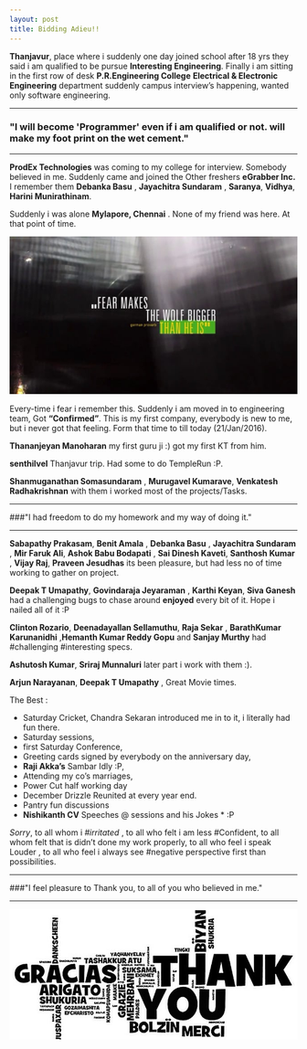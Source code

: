 ```yaml
---
layout: post
title: Bidding Adieu!!
---
```


**Thanjavur**, place where i suddenly one day joined school after 18 yrs they said i am qualified to be pursue **Interesting Engineering**. Finally i am sitting in the first row of desk **P.R.Engineering College** <i class="icon-cog"></i> **Electrical & Electronic Engineering**  department suddenly campus interview’s happening, wanted only software engineering.

---
### "I will become 'Programmer' even if i am qualified or not. will make my foot print on the wet cement."
---

**ProdEx Technologies** was coming to my college for interview. Somebody believed in me. Suddenly came and joined the Other freshers **eGrabber Inc.** I remember them **Debanka Basu** , **Jayachitra Sundaram** , **Saranya**, **Vidhya**, **Harini Munirathinam**.  


Suddenly i was alone **Mylapore, Chennai** . None of my friend was here. At that point of time.

![placeholder](./img/20012016_1.jpg "Fear")


Every-time i fear i remember this. Suddenly i am moved in to engineering team, Got **“Confirmed”**.
This is my first company, everybody is new to me, but i never got that feeling. Form that time to till today (21/Jan/2016). 

**Thananjeyan Manoharan** my first guru ji :) got my first KT from him. 

**senthilvel** Thanjavur trip. Had some to do TempleRun :P.

**Shanmuganathan Somasundaram** , **Murugavel Kumarave**, **Venkatesh Radhakrishnan** with them i worked most of the projects/Tasks. 

<hr/>

###"I had freedom to do my homework and my way of doing it."

<hr/>

**Sabapathy Prakasam**, **Benit Amala** , **Debanka Basu** , **Jayachitra Sundaram** , **Mir Faruk Ali**, **Ashok Babu Bodapati** , **Sai Dinesh Kaveti**, **Santhosh Kumar** , **Vijay Raj**, **Praveen Jesudhas** its been pleasure, but had less no of time working to gather on project. 

**Deepak T Umapathy**, **Govindaraja Jeyaraman** , **Karthi Keyan**, **Siva Ganesh**  had a challenging bugs to chase around **enjoyed** every bit of it. Hope i nailed all of it :P

**Clinton Rozario**, **Deenadayallan Sellamuthu**, **Raja Sekar** , **BarathKumar Karunanidhi** ,**Hemanth Kumar Reddy Gopu** and **Sanjay Murthy** had #challenging #interesting specs. 

**Ashutosh Kumar**, **Sriraj Munnaluri** later part i work with them :).

**Arjun Narayanan**, **Deepak T Umapathy** , Great Movie times.

The Best : 

 - Saturday Cricket, Chandra Sekaran introduced me in to it, i literally had fun there.
 - Saturday sessions, 
 - first Saturday Conference, 
 - Greeting cards signed by everybody on the anniversary day, 
 - **Raji Akka’s** Sambar Idly :P, 
 - Attending my co’s marriages, 
 - Power Cut half working day
 - December Drizzle Reunited at every year end.
 - Pantry fun discussions
 - **Nishikanth CV** Speeches @ sessions and his Jokes * :P

*Sorry*, to all whom i *#irritated* ,  to all who felt i am less #Confident, to all whom felt that is didn’t done my work properly, to all who feel i speak Louder , to all who feel i always see #negative perspective first than possibilities.

<hr/>

###"I feel pleasure to Thank you, to all of you who believed in me."

<hr/>

![placeholder](./img/20012016_2.jpg "Thank You in All Languages")

